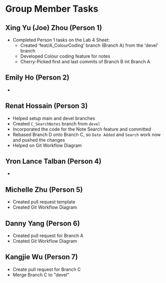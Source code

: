 # Group Member Tasks

## Xing Yu (Joe) Zhou (Person 1)
- Completed Person 1 tasks on the Lab 4 Sheet:
  - Created ‘feat/A_ColourCoding’ branch (Branch A) from the 'devel' branch
  - Developed Colour coding feature for notes
  - Cherry-Picked first and last commits of Branch B int Branch A

## Emily Ho (Person 2)
- 

## Renat Hossain (Person 3)
- Helped setup main and devel branches
- Created `C_SearchNotes` branch from `devel`
- Incorporated the code for the Note Search feature and committed
- Rebased Branch D onto Branch C, so `Date Added` and `Search` work now and pushed the changes
- Helped on Git Workflow Diagram

## Yron Lance Talban (Person 4)
- 

## Michelle Zhu (Person 5)
- Created pull request template
- Created Git Workflow Diagram

## Danny Yang (Person 6)
- Created pull request for Branch A
- Created Git Workflow Diagram

## Kangjie Wu (Person 7)
- Create pull request for Branch C
- Merge Branch C to "devel"

